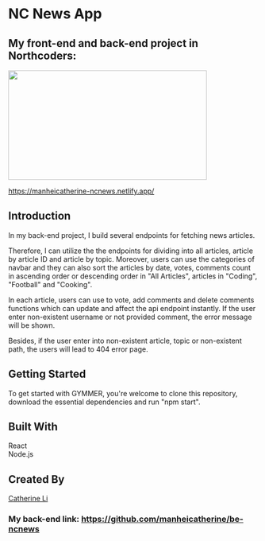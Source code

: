# NC News App
## My front-end and back-end project in Northcoders:
<img src="https://user-images.githubusercontent.com/113735691/225912083-59699daa-494c-4d90-8636-b4727ea62a0f.png" width="400" height="220">

https://manheicatherine-ncnews.netlify.app/

## Introduction
In my back-end project, I build several endpoints for fetching news articles.

Therefore, I can utilize the the endpoints for dividing into all articles, article by article ID and article by topic. Moreover, users can use the categories of navbar and they can also sort the articles by date, votes, comments count in ascending order or descending order in "All Articles", articles in "Coding", "Football" and "Cooking".

In each article, users can use to vote, add comments and delete comments functions which can update and affect the api endpoint instantly. If the user enter non-existent username or not provided comment, the error message will be shown.

Besides, if the user enter into  non-existent article, topic or non-existent path, the users will lead to 404 error page. 

## Getting Started
To get started with GYMMER, you're welcome to clone this repository, download the essential dependencies and run "npm start".

##  Built With
React <br />
Node.js <br />

## Created By
[Catherine Li](https://github.com/manheicatherine)

### My back-end link: https://github.com/manheicatherine/be-ncnews
